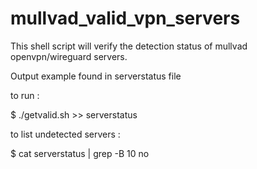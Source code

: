 # mullvad_valid_vpn_servers

This shell script will verify the detection status of mullvad openvpn/wireguard servers.

Output example found in serverstatus file

to run :

$ ./getvalid.sh >> serverstatus

to list undetected servers :

$ cat serverstatus | grep -B 10 no
